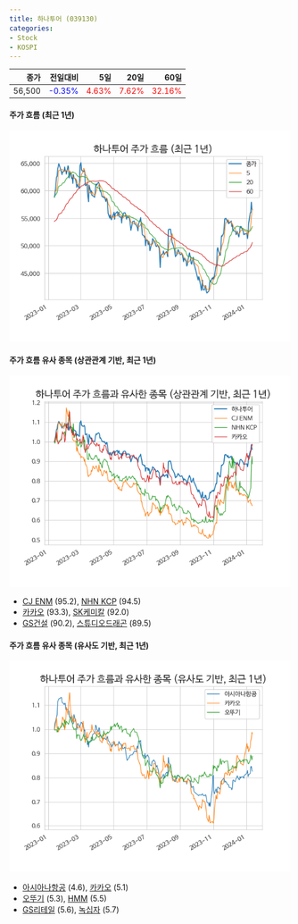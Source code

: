 ```yaml
---
title: 하나투어 (039130)
categories:
- Stock
- KOSPI
---
```


|종가|전일대비|5일|20일|60일|
|---:|-------:|--:|---:|---:|
|56,500|<span style="color: blue">-0.35%</span>|<span style="color: red">4.63%</span>|<span style="color: red">7.62%</span>|<span style="color: red">32.16%</span>|

<!-- more -->

#### 주가 흐름 (최근 1년)
![039130](/assets/images/stock/039130.png)


#### 주가 흐름 유사 종목 (상관관계 기반, 최근 1년)
![039130](/assets/images/stock/039130_corr.png)
- [CJ ENM](/035760/) (95.2), [NHN KCP](/060250/) (94.5)
- [카카오](/035720/) (93.3), [SK케미칼](/285130/) (92.0)
- [GS건설](/006360/) (90.2), [스튜디오드래곤](/253450/) (89.5)


#### 주가 흐름 유사 종목 (유사도 기반, 최근 1년)
![039130](/assets/images/stock/039130_sim.png)
- [아시아나항공](/020560/) (4.6), [카카오](/035720/) (5.1)
- [오뚜기](/007310/) (5.3), [HMM](/011200/) (5.5)
- [GS리테일](/007070/) (5.6), [녹십자](/006280/) (5.7)